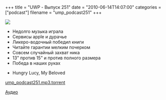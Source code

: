 +++
title = "UWP - Выпуск 251"
date = "2010-06-14T14:07:00"
categories = ["podcast"]
filename = "ump_podcast251"
+++

![](https://podcast.umputun.com/images/uwp/uwp251.png)




- Недолго музыка играла
- Сервисы apple и дурачье
- Ликеро-водочный победил книги
- Читайте гарантии мелким почерком
- Совсем случайный захват ника
- 13" против 15" и против полного размера
- Победа в наших руках


* Hungry Lucy, My Beloved

[ump_podcast251.mp3.torrent](http://dl.dropbox.com/u/71582/podcast.torrents/podcast.umputun.com/ump_podcast251.mp3.torrent)

[Аудио](http://archive.rucast.net/uwp/media/ump_podcast251.mp3)
<audio src="http://archive.rucast.net/uwp/media/ump_podcast251.mp3" preload="none">